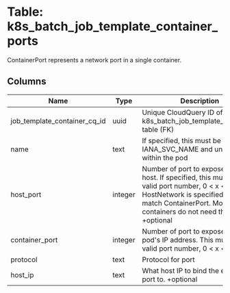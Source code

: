 
# Table: k8s_batch_job_template_container_ports
ContainerPort represents a network port in a single container.
## Columns
| Name        | Type           | Description  |
| ------------- | ------------- | -----  |
|job_template_container_cq_id|uuid|Unique CloudQuery ID of k8s_batch_job_template_containers table (FK)|
|name|text|If specified, this must be an IANA_SVC_NAME and unique within the pod|
|host_port|integer|Number of port to expose on the host. If specified, this must be a valid port number, 0 < x < 65536. If HostNetwork is specified, this must match ContainerPort. Most containers do not need this. +optional|
|container_port|integer|Number of port to expose on the pod's IP address. This must be a valid port number, 0 < x < 65536.|
|protocol|text|Protocol for port|
|host_ip|text|What host IP to bind the external port to. +optional|
